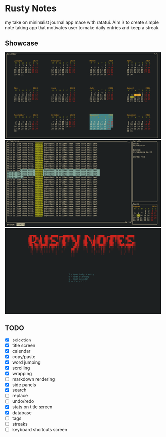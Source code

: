 # Rusty Notes
my take on minimalist journal app made with ratatui. Aim is to create simple note taking app that motivates user to make daily entries and keep a streak.
## Showcase
![Calendar](screenshots/Calendar.png)
![Editor](screenshots/Editor.png)
![Title Screen](screenshots/TitleScreen.png)
## TODO
- [x] selection
- [x] title screen
- [x] calendar
- [x] copy/paste
- [x] word jumping
- [x] scrolling
- [x] wrapping
- [ ] markdown rendering
- [x] side panels
- [x] search
- [ ] replace
- [ ] undo/redo
- [x] stats on title screen
- [x] database
- [ ] tags
- [ ] streaks
- [ ] keyboard shortcuts screen
